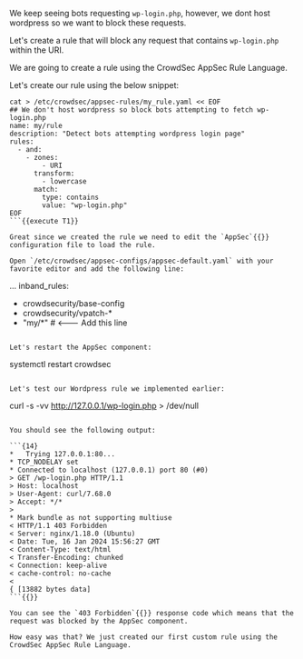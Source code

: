 We keep seeing bots requesting `wp-login.php`, however, we dont host wordpress so we want to block these requests.

Let's create a rule that will block any request that contains `wp-login.php` within the URI.

We are going to create a rule using the CrowdSec AppSec Rule Language.

Let's create our rule using the below snippet:

```
cat > /etc/crowdsec/appsec-rules/my_rule.yaml << EOF
## We don't host wordpress so block bots attempting to fetch wp-login.php
name: my/rule
description: "Detect bots attempting wordpress login page"
rules:
  - and:
    - zones:
        - URI
      transform:
        - lowercase
      match:
        type: contains
        value: "wp-login.php"
EOF
```{{execute T1}}

Great since we created the rule we need to edit the `AppSec`{{}} configuration file to load the rule.

Open `/etc/crowdsec/appsec-configs/appsec-default.yaml` with your favorite editor and add the following line:

```
...
inband_rules:
 - crowdsecurity/base-config 
 - crowdsecurity/vpatch-*
 - "my/*" # <--- Add this line
```{{}}

Let's restart the AppSec component:

```
systemctl restart crowdsec
```{{execute T1}}

Let's test our Wordpress rule we implemented earlier:

```
curl -s -vv http://127.0.0.1/wp-login.php > /dev/null
```{{execute T1}}

You should see the following output:

```{14}
*   Trying 127.0.0.1:80...
* TCP_NODELAY set
* Connected to localhost (127.0.0.1) port 80 (#0)
> GET /wp-login.php HTTP/1.1
> Host: localhost
> User-Agent: curl/7.68.0
> Accept: */*
> 
* Mark bundle as not supporting multiuse
< HTTP/1.1 403 Forbidden
< Server: nginx/1.18.0 (Ubuntu)
< Date: Tue, 16 Jan 2024 15:56:27 GMT
< Content-Type: text/html
< Transfer-Encoding: chunked
< Connection: keep-alive
< cache-control: no-cache
< 
{ [13882 bytes data]
```{{}}

You can see the `403 Forbidden`{{}} response code which means that the request was blocked by the AppSec component.

How easy was that? We just created our first custom rule using the CrowdSec AppSec Rule Language.
